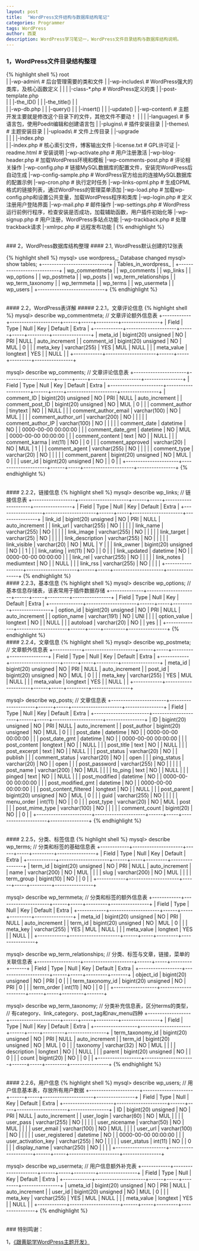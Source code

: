 ```yaml
---
layout: post
title:  "WordPress文件结构与数据库结构笔记"
categories: Programmer
tags: WordPress
author: 西夏
description: WordPress学习笔记一，WordPress文件目录结构与数据库结构说明。
---
```

### 1，WordPress文件目录结构整理
{% highlight shell %}
   root\
    |
    |-wp-admin\             # 后台管理需要的类和文件
    |
    |-wp-includes\          # WordPress强大的类库，及核心函数定义
    |  |
    |  |-class-*.php        # WordPress定义的类
    |  |-post-template.php  
    |  |  |-the_ID()
    |  |  |-the_title()
    |  |           
    |  |-wp-db.php
    |  |  |-query()
    |  |  |-insert()
    |  |  |-update()
    |
    |-wp-content\            # 主题开发主要就是修改这个目录下的文件，其他文件不要动！
    |  |
    |  |-languages\          # 多语言包，使用Poedit编辑和创建语言包
    |  |-plugins\            # 插件安装目录
    |  |-themes\             # 主题安装目录
    |  |-uploads\            # 文件上传目录
    |  |-upgrade\
    |  |
    |  |-index.php       
    |
    |-index.php              # 核心索引文件，博客输出文件
    |-license.txt            # GPL许可证
    |-readme.html            # 安装说明
    |-wp-activate.php        # 用户注册激活
    |-wp-blog-header.php     # 加载WordPress环境和模板
    |-wp-comments-post.php   # 评论相关操作
    |-wp-config.php          # 链接MySQL数据库的配置文件，安装完WordPress后自动生成
    |-wp-config-sample.php   # WordPress官方给出的连接MySQL数据库的配置示例
    |-wp-cron.php            # 执行定时任务
    |-wp-links-opml.php      # 生成OPML格式的链接列表，通过WordPress的管理菜单添加
    |-wp-load.php            # 加载wp-config.php和设置公共变量，加载WordPress程序和类库
    |-wp-login.php           # 定义注册用户登陆界面
    |-wp-mail.php            # 邮件操作
    |-wp-settings.php        # WordPress运行前例行程序，检查安装是否成功，加载辅助函数，用户插件初始化等
    |-wp-signup.php          # 用户注册，WordPress多站点功能
    |-wp-trackback.php       # 处理trackback请求
    |-xmlrpc.php             # 远程发布功能
    |
{% endhighlight %}


<br/>
### 2，WordPress数据库结构整理
#### 2.1, WordPress默认创建的12张表

{% highlight shell %}
mysql> use wordpress_;
Database changed
mysql> show tables;
+----------------------------+
| Tables_in_wordpress_       |
+----------------------------+
| wp_commentmeta             |
| wp_comments                |
| wp_links                   |
| wp_options                 |
| wp_postmeta                |
| wp_posts                   |
| wp_term_relationships      |
| wp_term_taxonomy           |
| wp_termmeta                |
| wp_terms                   |
| wp_usermeta                |
| wp_users                   |
+----------------------------+
{% endhighlight %}

<br/>
#### 2.2，WordPress表详解
##### 2.2.1，文章评论信息
{% highlight shell %}
mysql> describe wp_commentmeta;         // 文章评论额外信息表
+------------+---------------------+------+-----+---------+----------------+
| Field      | Type                | Null | Key | Default | Extra          |
+------------+---------------------+------+-----+---------+----------------+
| meta_id    | bigint(20) unsigned | NO   | PRI | NULL    | auto_increment |
| comment_id | bigint(20) unsigned | NO   | MUL | 0       |                |
| meta_key   | varchar(255)        | YES  | MUL | NULL    |                |
| meta_value | longtext            | YES  |     | NULL    |                |
+------------+---------------------+------+-----+---------+----------------+

mysql> describe wp_comments;            // 文章评论信息表
+----------------------+---------------------+------+-----+---------------------+----------------+
| Field                | Type                | Null | Key | Default             | Extra          |
+----------------------+---------------------+------+-----+---------------------+----------------+
| comment_ID           | bigint(20) unsigned | NO   | PRI | NULL                | auto_increment |
| comment_post_ID      | bigint(20) unsigned | NO   | MUL | 0                   |                |
| comment_author       | tinytext            | NO   |     | NULL                |                |
| comment_author_email | varchar(100)        | NO   | MUL |                     |                |
| comment_author_url   | varchar(200)        | NO   |     |                     |                |
| comment_author_IP    | varchar(100)        | NO   |     |                     |                |
| comment_date         | datetime            | NO   |     | 0000-00-00 00:00:00 |                |
| comment_date_gmt     | datetime            | NO   | MUL | 0000-00-00 00:00:00 |                |
| comment_content      | text                | NO   |     | NULL                |                |
| comment_karma        | int(11)             | NO   |     | 0                   |                |
| comment_approved     | varchar(20)         | NO   | MUL | 1                   |                |
| comment_agent        | varchar(255)        | NO   |     |                     |                |
| comment_type         | varchar(20)         | NO   |     |                     |                |
| comment_parent       | bigint(20) unsigned | NO   | MUL | 0                   |                |
| user_id              | bigint(20) unsigned | NO   |     | 0                   |                |
+----------------------+---------------------+------+-----+---------------------+----------------+
{% endhighlight %}


<br/>
#### 2.2.2，链接信息
{% highlight shell %}
mysql> describe wp_links;             // 链接信息表
+------------------+---------------------+------+-----+---------------------+----------------+
| Field            | Type                | Null | Key | Default             | Extra          |
+------------------+---------------------+------+-----+---------------------+----------------+
| link_id          | bigint(20) unsigned | NO   | PRI | NULL                | auto_increment |
| link_url         | varchar(255)        | NO   |     |                     |                |
| link_name        | varchar(255)        | NO   |     |                     |                |
| link_image       | varchar(255)        | NO   |     |                     |                |
| link_target      | varchar(25)         | NO   |     |                     |                |
| link_description | varchar(255)        | NO   |     |                     |                |
| link_visible     | varchar(20)         | NO   | MUL | Y                   |                |
| link_owner       | bigint(20) unsigned | NO   |     | 1                   |                |
| link_rating      | int(11)             | NO   |     | 0                   |                |
| link_updated     | datetime            | NO   |     | 0000-00-00 00:00:00 |                |
| link_rel         | varchar(255)        | NO   |     |                     |                |
| link_notes       | mediumtext          | NO   |     | NULL                |                |
| link_rss         | varchar(255)        | NO   |     |                     |                |
+------------------+---------------------+------+-----+---------------------+----------------+
{% endhighlight %}


<br/>
#### 2.2.3，基本信息
{% highlight shell %}
mysql> describe wp_options;        // 基本信息存储表，该表常用于插件数据存储
+--------------+---------------------+------+-----+---------+----------------+
| Field        | Type                | Null | Key | Default | Extra          |
+--------------+---------------------+------+-----+---------+----------------+
| option_id    | bigint(20) unsigned | NO   | PRI | NULL    | auto_increment |
| option_name  | varchar(191)        | NO   | UNI |         |                |
| option_value | longtext            | NO   |     | NULL    |                |
| autoload     | varchar(20)         | NO   |     | yes     |                |
+--------------+---------------------+------+-----+---------+----------------+
{% endhighlight %}

<br/>
#### 2.2.4，文章信息
{% highlight shell %}
mysql> describe wp_postmeta;       // 文章额外信息表
+------------+---------------------+------+-----+---------+----------------+
| Field      | Type                | Null | Key | Default | Extra          |
+------------+---------------------+------+-----+---------+----------------+
| meta_id    | bigint(20) unsigned | NO   | PRI | NULL    | auto_increment |
| post_id    | bigint(20) unsigned | NO   | MUL | 0       |                |
| meta_key   | varchar(255)        | YES  | MUL | NULL    |                |
| meta_value | longtext            | YES  |     | NULL    |                |
+------------+---------------------+------+-----+---------+----------------+

mysql> describe wp_posts;           // 文章信息表
+-----------------------+---------------------+------+-----+---------------------+----------------+
| Field                 | Type                | Null | Key | Default             | Extra          |
+-----------------------+---------------------+------+-----+---------------------+----------------+
| ID                    | bigint(20) unsigned | NO   | PRI | NULL                | auto_increment |
| post_author           | bigint(20) unsigned | NO   | MUL | 0                   |                |
| post_date             | datetime            | NO   |     | 0000-00-00 00:00:00 |                |
| post_date_gmt         | datetime            | NO   |     | 0000-00-00 00:00:00 |                |
| post_content          | longtext            | NO   |     | NULL                |                |
| post_title            | text                | NO   |     | NULL                |                |
| post_excerpt          | text                | NO   |     | NULL                |                |
| post_status           | varchar(20)         | NO   |     | publish             |                |
| comment_status        | varchar(20)         | NO   |     | open                |                |
| ping_status           | varchar(20)         | NO   |     | open                |                |
| post_password         | varchar(255)        | NO   |     |                     |                |
| post_name             | varchar(200)        | NO   | MUL |                     |                |
| to_ping               | text                | NO   |     | NULL                |                |
| pinged                | text                | NO   |     | NULL                |                |
| post_modified         | datetime            | NO   |     | 0000-00-00 00:00:00 |                |
| post_modified_gmt     | datetime            | NO   |     | 0000-00-00 00:00:00 |                |
| post_content_filtered | longtext            | NO   |     | NULL                |                |
| post_parent           | bigint(20) unsigned | NO   | MUL | 0                   |                |
| guid                  | varchar(255)        | NO   |     |                     |                |
| menu_order            | int(11)             | NO   |     | 0                   |                |
| post_type             | varchar(20)         | NO   | MUL | post                |                |
| post_mime_type        | varchar(100)        | NO   |     |                     |                |
| comment_count         | bigint(20)          | NO   |     | 0                   |                |
+-----------------------+---------------------+------+-----+---------------------+----------------+
{% endhighlight %}

<br/>
#### 2.2.5，分类、标签信息
{% highlight shell %}
mysql> describe wp_terms;            // 分类和标签的基础信息表
+------------+---------------------+------+-----+---------+----------------+
| Field      | Type                | Null | Key | Default | Extra          |
+------------+---------------------+------+-----+---------+----------------+
| term_id    | bigint(20) unsigned | NO   | PRI | NULL    | auto_increment |
| name       | varchar(200)        | NO   | MUL |         |                |
| slug       | varchar(200)        | NO   | MUL |         |                |
| term_group | bigint(10)          | NO   |     | 0       |                |
+------------+---------------------+------+-----+---------+----------------+

mysql> describe wp_termmeta;         // 分类和标签的额外信息表
+------------+---------------------+------+-----+---------+----------------+
| Field      | Type                | Null | Key | Default | Extra          |
+------------+---------------------+------+-----+---------+----------------+
| meta_id    | bigint(20) unsigned | NO   | PRI | NULL    | auto_increment |
| term_id    | bigint(20) unsigned | NO   | MUL | 0       |                |
| meta_key   | varchar(255)        | YES  | MUL | NULL    |                |
| meta_value | longtext            | YES  |     | NULL    |                |
+------------+---------------------+------+-----+---------+----------------+

mysql> describe wp_term_relationships;  // 分类、标签与文章，链接，菜单的关联信息表
+------------------+---------------------+------+-----+---------+-------+
| Field            | Type                | Null | Key | Default | Extra |
+------------------+---------------------+------+-----+---------+-------+
| object_id        | bigint(20) unsigned | NO   | PRI | 0       |       |
| term_taxonomy_id | bigint(20) unsigned | NO   | PRI | 0       |       |
| term_order       | int(11)             | NO   |     | 0       |       |
+------------------+---------------------+------+-----+---------+-------+

mysql> describe wp_term_taxonomy;     // 分类补充信息表，区分terms的类型，
                                      // 有category、link_category、post_tag和nav_menu四种
+------------------+---------------------+------+-----+---------+----------------+
| Field            | Type                | Null | Key | Default | Extra          |
+------------------+---------------------+------+-----+---------+----------------+
| term_taxonomy_id | bigint(20) unsigned | NO   | PRI | NULL    | auto_increment |
| term_id          | bigint(20) unsigned | NO   | MUL | 0       |                |
| taxonomy         | varchar(32)         | NO   | MUL |         |                |
| description      | longtext            | NO   |     | NULL    |                |
| parent           | bigint(20) unsigned | NO   |     | 0       |                |
| count            | bigint(20)          | NO   |     | 0       |                |
+------------------+---------------------+------+-----+---------+----------------+
{% endhighlight %}


<br/>
#### 2.2.6，用户信息
{% highlight shell %}
mysql> describe wp_users;           // 用户信息基本表，存放所有用户数据
+---------------------+---------------------+------+-----+---------------------+----------------+
| Field               | Type                | Null | Key | Default             | Extra          |
+---------------------+---------------------+------+-----+---------------------+----------------+
| ID                  | bigint(20) unsigned | NO   | PRI | NULL                | auto_increment |
| user_login          | varchar(60)         | NO   | MUL |                     |                |
| user_pass           | varchar(255)        | NO   |     |                     |                |
| user_nicename       | varchar(50)         | NO   | MUL |                     |                |
| user_email          | varchar(100)        | NO   | MUL |                     |                |
| user_url            | varchar(100)        | NO   |     |                     |                |
| user_registered     | datetime            | NO   |     | 0000-00-00 00:00:00 |                |
| user_activation_key | varchar(255)        | NO   |     |                     |                |
| user_status         | int(11)             | NO   |     | 0                   |                |
| display_name        | varchar(250)        | NO   |     |                     |                |
+---------------------+---------------------+------+-----+---------------------+----------------+

mysql> describe wp_usermeta;         // 用户信息额外补充表
+------------+---------------------+------+-----+---------+----------------+
| Field      | Type                | Null | Key | Default | Extra          |
+------------+---------------------+------+-----+---------+----------------+
| umeta_id   | bigint(20) unsigned | NO   | PRI | NULL    | auto_increment |
| user_id    | bigint(20) unsigned | NO   | MUL | 0       |                |
| meta_key   | varchar(255)        | YES  | MUL | NULL    |                |
| meta_value | longtext            | YES  |     | NULL    |                |
+------------+---------------------+------+-----+---------+----------------+
{% endhighlight %}

<!-- 后面是文章参考资料 -->
<br/>
### 特别鸣谢：

1，[《跟黄聪学WordPress主题开发》][hc]

<!-- 文章插图和超链接 -->
[hc]: http://wphun.com/673
